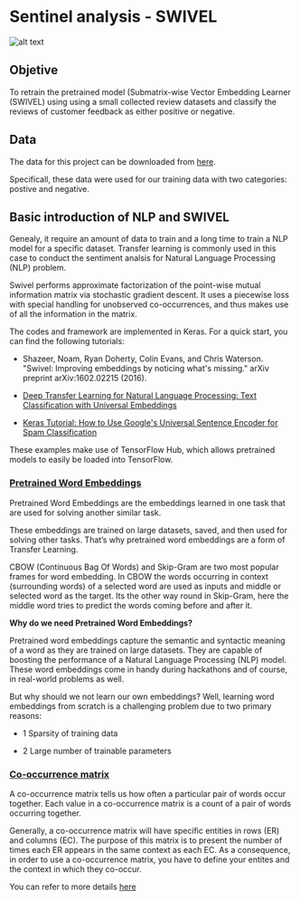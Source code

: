 # Sentinel analysis - SWIVEL

![alt text](https://github.com/tankwin08/sentiment_analysis_SWIVEL/blob/master/figs/sentiment_analysis_SWIVEL.png)

## Objetive

To retrain the pretrained model (Submatrix-wise Vector Embedding Learner (SWIVEL) using using a small collected review datasets and classify the reviews of customer feedback as either positive or negative. 

## Data

The data for this project can be downloaded from [here](https://machinelearningmastery.com/prepare-movie-review-data-sentiment-analysis/).

Specificall, these data were used for our training data with two categories: postive and negative.


## Basic introduction of NLP and SWIVEL
Genealy, it require an amount of data to train and a long time to train a NLP model for a specific dataset. Transfer learning is commonly used in this case to conduct the sentiment analsis for Natural Language Processing (NLP) problem. 

Swivel performs approximate factorization of the point-wise mutual information matrix via stochastic gradient descent.
It uses a piecewise loss with special handling for unobserved co-occurrences, and thus makes use of all the information in the matrix.


The codes and framework are implemented in Keras. For a quick start, you can find the following tutorials:

* Shazeer, Noam, Ryan Doherty, Colin Evans, and Chris Waterson. "Swivel: Improving embeddings by noticing what's missing." arXiv preprint arXiv:1602.02215 (2016).

* [Deep Transfer Learning for Natural Language Processing: Text Classification with Universal Embeddings](https://towardsdatascience.com/deep-transfer-learning-for-natural-language-processing-text-classification-with-universal-1a2c69e5baa9)
* [Keras Tutorial: How to Use Google's Universal Sentence Encoder for Spam Classification](http://hunterheidenreich.com/blog/google-universal-sentence-encoder-in-keras/)

These examples make use of TensorFlow Hub, which allows pretrained models to easily be loaded into TensorFlow.

###  [Pretrained Word Embeddings](https://www.analyticsvidhya.com/blog/2020/03/pretrained-word-embeddings-nlp/)

Pretrained Word Embeddings are the embeddings learned in one task that are used for solving another similar task.

These embeddings are trained on large datasets, saved, and then used for solving other tasks. That’s why pretrained word embeddings are a form of Transfer Learning.

CBOW (Continuous Bag Of Words) and Skip-Gram are two most popular frames for word embedding. In CBOW the words occurring in context (surrounding words) of a selected word are used as inputs and middle or selected word as the target. Its the other way round in Skip-Gram, here the middle word tries to predict the words coming before and after it.

**Why do we need Pretrained Word Embeddings?**

Pretrained word embeddings capture the semantic and syntactic meaning of a word as they are trained on large datasets. They are capable of boosting the performance of a Natural Language Processing (NLP) model. These word embeddings come in handy during hackathons and of course, in real-world problems as well.

But why should we not learn our own embeddings? Well, learning word embeddings from scratch is a challenging problem due to two primary reasons:

* 1 Sparsity of training data

* 2 Large number of trainable parameters


### [Co-occurrence matrix](https://towardsdatascience.com/word2vec-made-easy-139a31a4b8ae)
A co-occurrence matrix tells us how often a particular pair of words occur together. Each value in a co-occurrence matrix is a count of a pair of words occurring together.
 
Generally, a co-occurrence matrix will have specific entities in rows (ER) and columns (EC). The purpose of this matrix is to present the number of times each ER appears in the same context as each EC. As a consequence, in order to use a co-occurrence matrix, you have to define your entites and the context in which they co-occur.

You can refer to more details [here](https://iksinc.online/tag/co-occurrence-matrix/)






